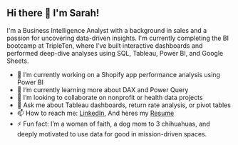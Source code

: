 ## Hi there 👋 I'm Sarah!
I'm a Business Intelligence Analyst with a background in sales and a passion for uncovering data-driven insights. I'm currently completing the BI bootcamp at TripleTen, where I’ve built interactive dashboards and performed deep-dive analyses using SQL, Tableau, Power BI, and Google Sheets.

- 🔭 I’m currently working on a Shopify app performance analysis using Power BI  
- 🌱 I’m currently learning more about DAX and Power Query  
- 👯 I’m looking to collaborate on nonprofit or health data projects  
- 💬 Ask me about Tableau dashboards, return rate analysis, or pivot tables  
- 📫 How to reach me: [LinkedIn](www.linkedin.com/in/sarah-monique-padilla), And heres my [Resume](https://docs.google.com/document/d/1HPdSL8t_jYtf_tPTreZyXEGbxwlfbbHdaQvnvG7AOPE/edit?usp=drive_link)
- ⚡ Fun fact: I’m a woman of faith, a dog mom to 3 chihuahuas, and deeply motivated to use data for good in mission-driven spaces.


